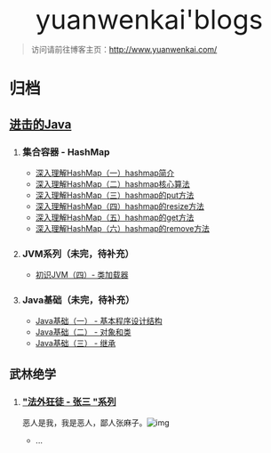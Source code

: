 <div align='center' ><font size='70'> yuanwenkai'blogs</font></div>

> 访问请前往博客主页：http://www.yuanwenkai.com/

# 归档

## [进击的Java](http://www.yuanwenkai.com/)

1. ### 集合容器  - HashMap 

   - [深入理解HashMap（一）hashmap简介](http://www.yuanwenkai.com/2020/10/24/%E6%B7%B1%E5%85%A5%E7%90%86%E8%A7%A3HashMap%EF%BC%88%E4%B8%80%EF%BC%89hashmap%E6%89%80%E7%94%A8%E7%AE%97%E6%B3%95%E3%80%81%E6%9E%84%E9%80%A0%E5%87%BD%E6%95%B0/)
   - [深入理解HashMap（二）hashmap核心算法](http://www.yuanwenkai.com/2020/10/24/%E6%B7%B1%E5%85%A5%E7%90%86%E8%A7%A3HashMap%EF%BC%88%E4%BA%8C%EF%BC%89hashmap%E6%A0%B8%E5%BF%83%E7%AE%97%E6%B3%95/)
   - [深入理解HashMap（三）hashmap的put方法](http://www.yuanwenkai.com/2020/10/25/%E6%B7%B1%E5%85%A5%E7%90%86%E8%A7%A3HashMap%EF%BC%88%E4%B8%89%EF%BC%89hashmap%E7%9A%84put%E6%96%B9%E6%B3%95/)
   - [深入理解HashMap（四）hashmap的resize方法](http://www.yuanwenkai.com/2020/10/25/%E6%B7%B1%E5%85%A5%E7%90%86%E8%A7%A3HashMap%EF%BC%88%E5%9B%9B%EF%BC%89hashmap%E7%9A%84resize%E6%96%B9%E6%B3%95/)
   - [深入理解HashMap（五）hashmap的get方法](http://www.yuanwenkai.com/2020/10/25/%E6%B7%B1%E5%85%A5%E7%90%86%E8%A7%A3HashMap%EF%BC%88%E4%BA%94%EF%BC%89hashmap%E7%9A%84get%E6%96%B9%E6%B3%95/)
   - [深入理解HashMap（六）hashmap的remove方法](http://www.yuanwenkai.com/2020/10/25/%E6%B7%B1%E5%85%A5%E7%90%86%E8%A7%A3HashMap%EF%BC%88%E5%85%AD%EF%BC%89hashmap%E7%9A%84remove%E6%96%B9%E6%B3%95/)

2. ### JVM系列（未完，待补充）

   - [初识JVM（四）- 类加载器](http://www.yuanwenkai.com/2020/11/08/%E5%88%9D%E8%AF%86JVM%EF%BC%88%E5%9B%9B%EF%BC%89-%20%E7%B1%BB%E5%8A%A0%E8%BD%BD%E5%99%A8/)

3. ### Java基础（未完，待补充）

   - [Java基础（一） - 基本程序设计结构](http://www.yuanwenkai.com/2020/11/09/Java%E5%9F%BA%E7%A1%80%EF%BC%88%E4%B8%80%EF%BC%89%20-%20%E5%9F%BA%E6%9C%AC%E7%A8%8B%E5%BA%8F%E8%AE%BE%E8%AE%A1%E7%BB%93%E6%9E%84/)
   - [Java基础（二） - 对象和类](http://www.yuanwenkai.com/2020/11/10/Java%E5%9F%BA%E7%A1%80%EF%BC%88%E4%BA%8C%EF%BC%89%20-%20%E5%AF%B9%E8%B1%A1%E5%92%8C%E7%B1%BB/)
   - [Java基础（三） - 继承](http://www.yuanwenkai.com/2020/11/14/Java%E5%9F%BA%E7%A1%80%EF%BC%88%E4%B8%89%EF%BC%89%20-%20%E7%BB%A7%E6%89%BF/)
   
   

## 武林绝学

1. ### ["法外狂徒 - 张三 "系列](http://www.yuanwenkai.com/categories/%E6%B3%95%E5%A4%96%E7%8B%82%E5%BE%92-%E5%BC%A0%E4%B8%89/)

   恶人是我，我是恶人，鄙人张麻子。![img](https://gsp0.baidu.com/5aAHeD3nKhI2p27j8IqW0jdnxx1xbK/tb/editor/images/client/image_emoticon6.png)

   - ...
